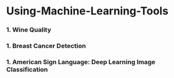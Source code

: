 # Using-Machine-Learning-Tools
### 1. Wine Quality
### 1. Breast Cancer Detection
### 1. American Sign Language: Deep Learning Image Classification
